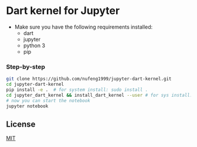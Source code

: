 # Dart kernel for Jupyter

* Make sure you have the following requirements installed:
  * dart
  * jupyter
  * python 3
  * pip

### Step-by-step

```bash
git clone https://github.com/nufeng1999/jupyter-dart-kernel.git
cd jupyter-dart-kernel
pip install -e .  # for system install: sudo install .
cd jupyter_dart_kernel && install_dart_kernel --user # for sys install: sudo install_c_kernel
# now you can start the notebook
jupyter notebook
```

## License

[MIT](LICENSE.txt)
